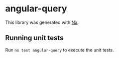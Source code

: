 # angular-query

This library was generated with [Nx](https://nx.dev).

## Running unit tests

Run `nx test angular-query` to execute the unit tests.
